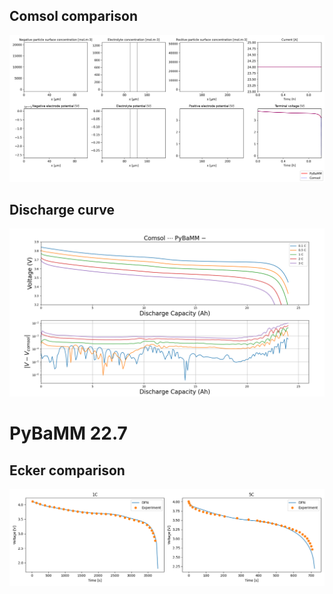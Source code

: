 ## Comsol comparison
<img src='./benchmark_images/comsol_comparison_22.7.png'>

## Discharge curve
<img src='./benchmark_images/discharge_curve_22.7.png'>

# PyBaMM 22.7
## Ecker comparison
<img src='./benchmark_images/ecker_comparison_22.7.png'>

